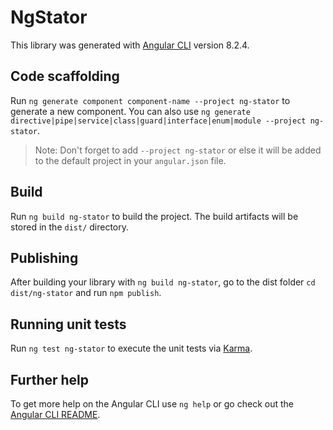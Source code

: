 # NgStator

This library was generated with [Angular CLI](https://github.com/angular/angular-cli) version 8.2.4.

## Code scaffolding

Run `ng generate component component-name --project ng-stator` to generate a new component. You can also use `ng generate directive|pipe|service|class|guard|interface|enum|module --project ng-stator`.
> Note: Don't forget to add `--project ng-stator` or else it will be added to the default project in your `angular.json` file. 

## Build

Run `ng build ng-stator` to build the project. The build artifacts will be stored in the `dist/` directory.

## Publishing

After building your library with `ng build ng-stator`, go to the dist folder `cd dist/ng-stator` and run `npm publish`.

## Running unit tests

Run `ng test ng-stator` to execute the unit tests via [Karma](https://karma-runner.github.io).

## Further help

To get more help on the Angular CLI use `ng help` or go check out the [Angular CLI README](https://github.com/angular/angular-cli/blob/master/README.md).
